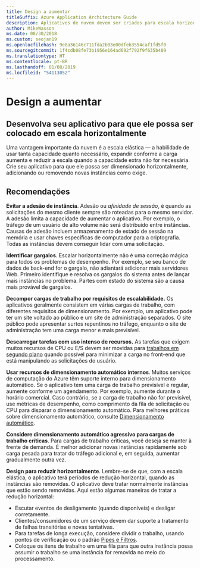 ```yaml
---
title: Design a aumentar
titleSuffix: Azure Application Architecture Guide
description: Aplicativos de nuvem devem ser criados para escala horizontal.
author: MikeWasson
ms.date: 08/30/2018
ms.custom: seojan19
ms.openlocfilehash: 9e8a36146c711fda2b03e00dfeb3554caf1fd5f0
ms.sourcegitcommit: 1f4cdb08fe73b1956e164ad692f792f9f635b409
ms.translationtype: HT
ms.contentlocale: pt-BR
ms.lasthandoff: 01/08/2019
ms.locfileid: "54113052"
---
```

# <a name="design-to-scale-out"></a>Design a aumentar

## <a name="design-your-application-so-that-it-can-scale-horizontally"></a>Desenvolva seu aplicativo para que ele possa ser colocado em escala horizontalmente

Uma vantagem importante da nuvem é a escala elástica &mdash; a habilidade de usar tanta capacidade quanto necessário, expandir conforme a carga aumenta e reduzir a escala quando a capacidade extra não for necessária. Crie seu aplicativo para que ele possa ser dimensionado horizontalmente, adicionando ou removendo novas instâncias como exige.

## <a name="recommendations"></a>Recomendações

**Evitar a adesão de instância**. Adesão ou *afinidade de sessão*, é quando as solicitações do mesmo cliente sempre são roteadas para o mesmo servidor. A adesão limita a capacidade de aumentar o aplicativo. Por exemplo, o tráfego de um usuário de alto volume não será distribuído entre instâncias. Causas de adesão incluem armazenamento de estado de sessão na memória e usar chaves específicas de computador para a criptografia. Todas as instâncias devem conseguir lidar com uma solicitação.

**Identificar gargalos**. Escalar horizontalmente não é uma correção mágica para todos os problemas de desempenho. Por exemplo, se seu banco de dados de back-end for o gargalo, não adiantará adicionar mais servidores Web. Primeiro identifique e resolva os gargalos do sistema antes de lançar mais instâncias no problema. Partes com estado do sistema são a causa mais provável de gargalos.

**Decompor cargas de trabalho por requisitos de escalabilidade.**  Os aplicativos geralmente consistem em várias cargas de trabalho, com diferentes requisitos de dimensionamento. Por exemplo, um aplicativo pode ter um site voltado ao público e um site de administração separados. O site público pode apresentar surtos repentinos no tráfego, enquanto o site de administração tem uma carga menor e mais previsível.

**Descarregar tarefas com uso intenso de recursos.** As tarefas que exigem muitos recursos de CPU ou E/S devem ser movidas para [trabalhos em segundo plano][background-jobs] quando possível para minimizar a carga no front-end que está manipulando as solicitações do usuário.

**Usar recursos de dimensionamento automático internos**. Muitos serviços de computação do Azure têm suporte interno para dimensionamento automático. Se o aplicativo tem uma carga de trabalho previsível e regular, aumente conforme um agendamento. Por exemplo, aumente durante o horário comercial. Caso contrário, se a carga de trabalho não for previsível, use métricas de desempenho, como comprimento da fila de solicitação ou CPU para disparar o dimensionamento automático. Para melhores práticas sobre dimensionamento automático, consulte [Dimensionamento automático][autoscaling].

**Considere dimensionamento automático agressivo para cargas de trabalho críticas**. Para cargas de trabalho críticas, você deseja se manter à frente de demanda. É melhor adicionar novas instâncias rapidamente sob carga pesada para tratar do tráfego adicional e, em seguida, aumentar gradualmente outra vez.

**Design para reduzir horizontalmente**.  Lembre-se de que, com a escala elástica, o aplicativo terá períodos de redução horizontal, quando as instâncias são removidas. O aplicativo deve tratar normalmente instâncias que estão sendo removidas. Aqui estão algumas maneiras de tratar a redução horizontal:

- Escutar eventos de desligamento (quando disponíveis) e desligar corretamente.
- Clientes/consumidores de um serviço devem dar suporte a tratamento de falhas transitórias e novas tentativas.
- Para tarefas de longa execução, considere dividir o trabalho, usando pontos de verificação ou o padrão [Pipes e Filtros][pipes-filters-pattern].
- Coloque os itens de trabalho em uma fila para que outra instância possa assumir o trabalho se uma instância for removida no meio do processamento.

<!-- links -->

[autoscaling]: ../../best-practices/auto-scaling.md
[background-jobs]: ../../best-practices/background-jobs.md
[pipes-filters-pattern]: ../../patterns/pipes-and-filters.md
